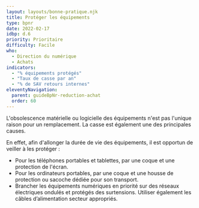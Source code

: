 ```yaml
---
layout: layouts/bonne-pratique.njk
title: Protéger les équipements
type: bpnr
date: 2022-02-17
idbp: d.6
priority: Prioritaire
difficulty: Facile
who:
  - Direction du numérique
  - Achats
indicators:
  - "% équipements protégés"
  - "Taux de casse par an"
  - "% de SAV retours internes"
eleventyNavigation:
  parent: guideBpNr-reduction-achat
  order: 60
---
```


L'obsolescence matérielle ou logicielle des équipements n'est pas l'unique raison pour un remplacement. La casse est également une des principales causes.

En effet, afin d'allonger la durée de vie des équipements, il est opportun de veiller à les protéger : 
* Pour les téléphones portables et tablettes, par une coque et une protection de l'écran.
* Pour les ordinateurs portables, par une coque et une housse de protection ou sacoche dédiée pour son transport.
* Brancher les équipements numériques en priorité sur des réseaux électriques ondulés et protégés des surtensions. Utiliser également les câbles d’alimentation secteur appropriés.
